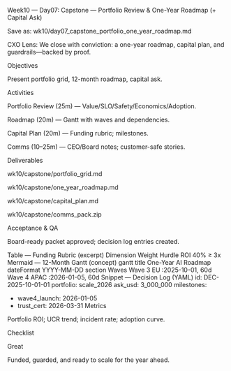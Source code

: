 Week10 — Day07: Capstone — Portfolio Review & One-Year Roadmap (+ Capital Ask)

Save as: wk10/day07_capstone_portfolio_one_year_roadmap.md

CXO Lens: We close with conviction: a one-year roadmap, capital plan, and guardrails—backed by proof.

Objectives

Present portfolio grid, 12-month roadmap, capital ask.

Activities

Portfolio Review (25m) — Value/SLO/Safety/Economics/Adoption.

Roadmap (20m) — Gantt with waves and dependencies.

Capital Plan (20m) — Funding rubric; milestones.

Comms (10–25m) — CEO/Board notes; customer-safe stories.

Deliverables

wk10/capstone/portfolio_grid.md

wk10/capstone/one_year_roadmap.md

wk10/capstone/capital_plan.md

wk10/capstone/comms_pack.zip

Acceptance & QA

Board-ready packet approved; decision log entries created.

Table — Funding Rubric (excerpt)
Dimension	Weight	Hurdle
ROI	40%	≥ 3x
Mermaid — 12-Month Gantt (concept)
gantt
  title One-Year AI Roadmap
  dateFormat  YYYY-MM-DD
  section Waves
  Wave 3 EU :2025-10-01, 60d
  Wave 4 APAC :2026-01-05, 60d
Snippet — Decision Log (YAML)
id: DEC-2025-10-01-01
portfolio: scale_2026
ask_usd: 3_000_000
milestones:
  - wave4_launch: 2026-01-05
  - trust_cert: 2026-03-31
Metrics

Portfolio ROI; UCR trend; incident rate; adoption curve.

Checklist




Great

Funded, guarded, and ready to scale for the year ahead.
